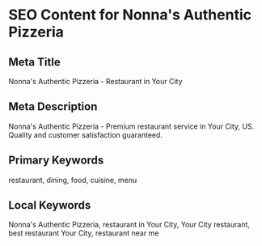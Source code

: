 # SEO Content for Nonna's Authentic Pizzeria

## Meta Title
Nonna's Authentic Pizzeria - Restaurant in Your City

## Meta Description
Nonna's Authentic Pizzeria - Premium restaurant service in Your City, US. Quality and customer satisfaction guaranteed.

## Primary Keywords
restaurant, dining, food, cuisine, menu

## Local Keywords
Nonna's Authentic Pizzeria, restaurant in Your City, Your City restaurant, best restaurant Your City, restaurant near me

